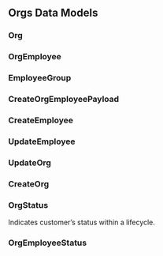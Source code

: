 
## Orgs Data Models   


### Org
 
    

### OrgEmployee
 
    

### EmployeeGroup
 
    

### CreateOrgEmployeePayload
 
    

### CreateEmployee
 
    

### UpdateEmployee
 
    

### UpdateOrg
 
    

### CreateOrg
 
    

### OrgStatus
Indicates customer’s status within a lifecycle. 
    

### OrgEmployeeStatus
 
    
